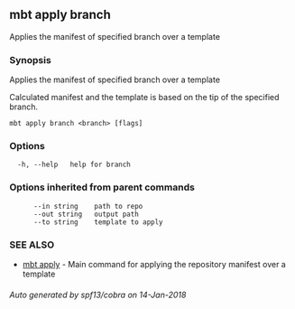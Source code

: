 ## mbt apply branch

Applies the manifest of specified branch over a template

### Synopsis


Applies the manifest of specified branch over a template 

Calculated manifest and the template is based on the tip of the specified branch.
	

```
mbt apply branch <branch> [flags]
```

### Options

```
  -h, --help   help for branch
```

### Options inherited from parent commands

```
      --in string    path to repo
      --out string   output path
      --to string    template to apply
```

### SEE ALSO
* [mbt apply](mbt_apply.md)	 - Main command for applying the repository manifest over a template

###### Auto generated by spf13/cobra on 14-Jan-2018
